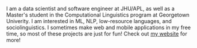 
I am a data scientist and software engineer at JHU/APL, as well as a Master's student in the Computational Linguistics program at Georgetown Univerity. I am interested in ML, NLP, low-resource languages, and sociolinguistics. I sometimes make web and mobile applications in my free time, so most of these projects are just for fun! Check out [my website](http://emmarafkin.com/) for more!
<br/>

<!--
**erafkin/erafkin** is a ✨ _special_ ✨ repository because its `README.md` (this file) appears on your GitHub profile.

Here are some ideas to get you started:

- 🔭 I’m currently working on ...
- 🌱 I’m currently learning ...
- 👯 I’m looking to collaborate on ...
- 🤔 I’m looking for help with ...
- 💬 Ask me about ...
- 📫 How to reach me: ...
- 😄 Pronouns: ...
- ⚡ Fun fact: ...
-->
